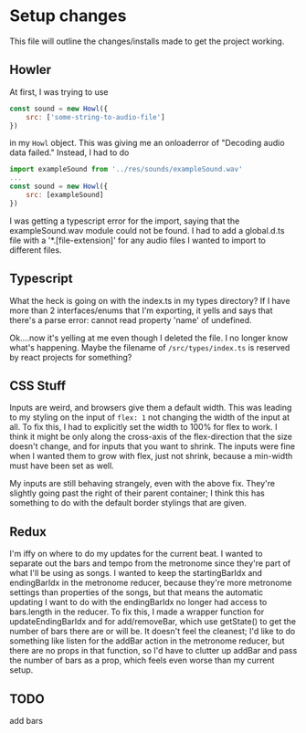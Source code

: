 # Setup changes

This file will outline the changes/installs made to get the project working.

## Howler

At first, I was trying to use 
```javascript
const sound = new Howl({
    src: ['some-string-to-audio-file']
})
```
in my `Howl` object. This was giving me an onloaderror of "Decoding audio data failed." Instead, I had to do
```javascript
import exampleSound from '../res/sounds/exampleSound.wav'
...
const sound = new Howl({
    src: [exampleSound]
})
```
I was getting a typescript error for the import, saying that the exampleSound.wav module could not be found. I had to add a global.d.ts file with a '*.[file-extension]' for any audio files I wanted to import to different files.

## Typescript

What the heck is going on with the index.ts in my types directory? If I have more than 2 interfaces/enums that I'm exporting, it yells and says that there's a parse error: cannot read property 'name' of undefined.

Ok....now it's yelling at me even though I deleted the file. I no longer know what's happening. Maybe the filename of `/src/types/index.ts` is reserved by react projects for something?

## CSS Stuff
Inputs are weird, and browsers give them a default width. This was leading to my styling on the input of `flex: 1` not changing the width of the input at all. To fix this, I had to explicitly set the width to 100% for flex to work. I think it might be only along the cross-axis of the flex-direction that the size doesn't change, and for inputs that you want to shrink. The inputs were fine when I wanted them to grow with flex, just not shrink, because a min-width must have been set as well.

My inputs are still behaving strangely, even with the above fix. They're slightly going past the right of their parent container; I think this has something to do with the default border stylings that are given.

## Redux
I'm iffy on where to do my updates for the current beat. I wanted to separate out the bars and tempo from the metronome since they're part of what I'll be using as songs. I wanted to keep the startingBarIdx and endingBarIdx in the metronome reducer, because they're more metronome settings than properties of the songs, but that means the automatic updating I want to do with the endingBarIdx no longer had access to bars.length in the reducer. To fix this, I made a wrapper function for updateEndingBarIdx and for add/removeBar, which use getState() to get the number of bars there are or will be. It doesn't feel the cleanest; I'd like to do something like listen for the addBar action in the metronome reducer, but there are no props in that function, so I'd have to clutter up addBar and pass the number of bars as a prop, which feels even worse than my current setup.

## TODO
add bars